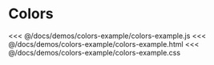 # Colors

<ClientOnly>
  <TweenDemo name="colors-example" />
</ClientOnly>

<code-group>
<code-block title="js">
<<< @/docs/demos/colors-example/colors-example.js
</code-block>

<code-block title="html">
<<< @/docs/demos/colors-example/colors-example.html
</code-block>

<code-block title="css">
<<< @/docs/demos/colors-example/colors-example.css
</code-block>
</code-group>
